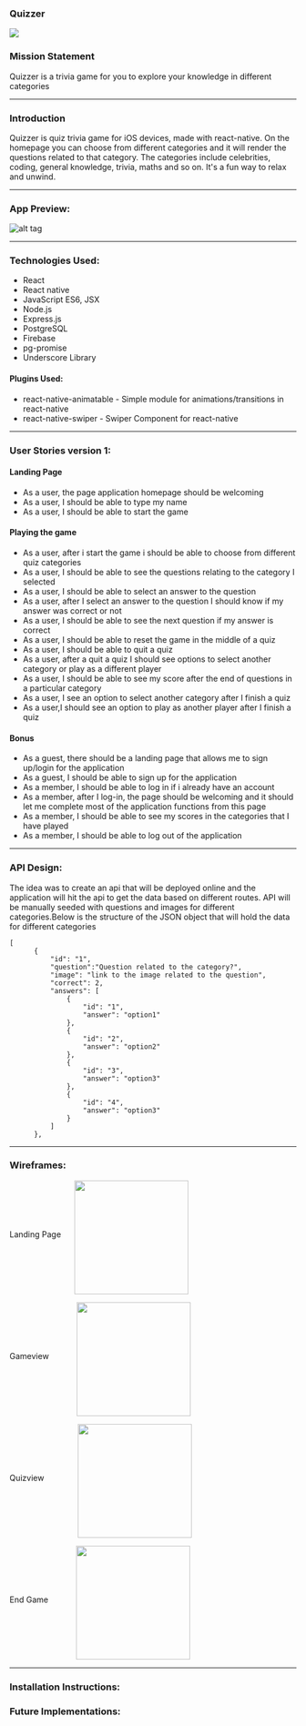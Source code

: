 
### Quizzer

![](https://cdn.elegantthemes.com/blog/wp-content/uploads/2015/12/quiz.png)

### Mission Statement
Quizzer is a trivia game for you to explore your knowledge in different categories

---
### Introduction
Quizzer is quiz trivia game for iOS devices, made with react-native.
On the homepage you can choose from different categories and it will render the questions related to that category. The categories include celebrities, coding, general knowledge, trivia, maths and so on.
It's a fun way to relax and unwind.

---

### App Preview:
![alt tag](./preview/rec1.gif)

---

### Technologies Used:
* React
* React native
* JavaScript ES6, JSX
* Node.js
* Express.js
* PostgreSQL
* Firebase
* pg-promise
* Underscore Library

#### Plugins Used:
* react-native-animatable - Simple module for animations/transitions in react-native
* react-native-swiper - Swiper Component for react-native

---

### User Stories version 1:
#### Landing Page
* As a user, the page application homepage should be welcoming
* As a user, I should be able to type my name
* As a user, I should be able to start the game

#### Playing the game
* As a user, after i start the game i should be able to choose from different quiz categories
* As a user, I should be able to see the questions relating to the category I selected
* As a user, I should be able to select an answer to the question
* As a user, after I select an answer to the question I should know if my answer was correct or not
* As a user, I should be able to see the next question if my answer is correct
* As a user, I should be able to reset the game in the middle of a quiz
* As a user, I should be able to quit a quiz
* As a user, after a quit a quiz I should see options to select another category or play as a different player
* As a user, I should be able to see my score after the end of questions in a particular category
* As a user, I see an option to select another category after I finish a quiz
* As a user,I should see an option to play as another player after I finish a quiz

#### Bonus
* As a guest, there should be a landing page that allows me to sign up/login for the application
* As a guest, I should be able to sign up for the application
* As a member, I should be able to log in if i already have an account
* As a member, after I log-in, the page should be welcoming and it should let me complete most of the application functions from this page
* As a member, I should be able to see my scores in the categories that I have played
* As a member, I should be able to log out of the application

---

### API Design:
The idea was to create an api that will be deployed online and the application will hit the api to get the data based on different routes.
API will be manually seeded with questions and images for different categories.Below is the structure of the JSON object that will hold the data for different categories
```
[
      {
          "id": "1",
          "question":"Question related to the category?",
          "image": "link to the image related to the question",
          "correct": 2,
          "answers": [
              {
                  "id": "1",
                  "answer": "option1"
              },
              {
                  "id": "2",
                  "answer": "option2"
              },
              {
                  "id": "3",
                  "answer": "option3"
              },
              {
                  "id": "4",
                  "answer": "option3"
              }
          ]
      },

```
---

### Wireframes:
<p align="center">
  <p>Landing Page <img align="middle" hspace="20" src="./wireframes/landing_page.png" width="200"/></p>
  <p>Gameview <img align="middle" hspace="45" src="./wireframes/gameview.png" width="200"/></p>
  <p>Quizview <img align="middle" hspace="55" src="./wireframes/quizview.png" width="200"/></p>
  <p>End Game <img align="middle" hspace="45" src="./wireframes/end.png" width="200"/></p>
</p>

---

### Installation Instructions:

### Future Implementations:
